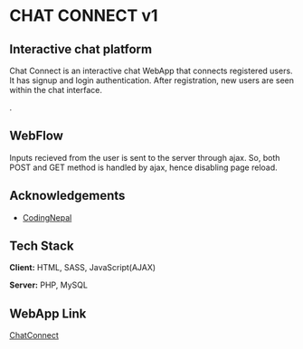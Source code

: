 
# CHAT CONNECT v1
## Interactive chat platform

Chat Connect is an interactive chat WebApp that connects registered users.
It has signup and login authentication. After registration, new users are seen within the chat interface.

.
## WebFlow
Inputs recieved from the user is sent to the server through ajax.
So, both POST and GET method is handled by ajax, hence disabling page reload.

## Acknowledgements

 - [CodingNepal](https://www.codingnepalweb.com/)



## Tech Stack

**Client:** HTML, SASS, JavaScript(AJAX)

**Server:** PHP, MySQL


## WebApp Link

 [ChatConnect](https://omem.000webhostapp.com/)
